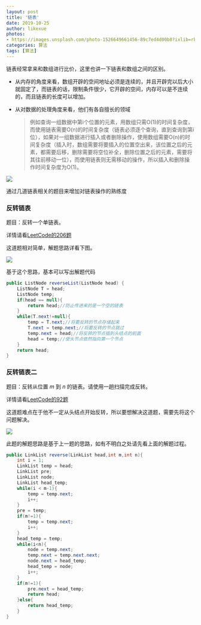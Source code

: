 ```yaml
---
layout: post
title: '链表'
date: 2019-10-25
author: likexue
photos:
- https://images.unsplash.com/photo-1526649661456-89c7ed4d00b8?ixlib=rb-1.2.1&ixid=eyJhcHBfaWQiOjEyMDd9&auto=format&fit=crop&w=500&q=60
categories: 算法
tags: [算法]
---
```




链表经常拿来和数组进行比价，这里也讲一下链表和数组之间的区别。

+ 从内存的角度来看，数组开辟的空间地址必须是连续的，并且开辟完以后大小就固定了，而链表的话，限制条件很少，它开辟的空间，内存可以是不连续的，而且链表的长度可以增加。

+ 从对数据的处理角度来看，他们有各自擅长的领域

  > 例如查询一组数据中第i个位置的元素，用数组只需O(1)的时间复杂度，而使用链表需要O(n)的时间复杂度（链表必须逐个查询，直到查询到第i位），如果对一组数据进行插入或者删除操作，使用数组需要O(n)的时间复杂度（插入时，数组需要将要插入的位置空出来，该位置之后的元素，都需要后移，删除需要将空位补全，删除位置之后的元素，需要将其往前移动一位），而使用链表则无需移动的操作，所以插入和删除操作时间复杂度为O(1)。

![]({{site.baseurl}}/assets/images/linkList/链表.jpg)

通过几道链表相关的题目来增加对链表操作的熟练度

### 反转链表

题目：反转一个单链表。

详情请看[LeetCode的206题](https://leetcode-cn.com/problems/reverse-linked-list/)

这道题相对简单，解题思路详看下图。

![]({{site.baseurl}}/assets/images/linkList/反转链表.jpg)

基于这个思路，基本可以写出解题代码

```java
public ListNode reverseList(ListNode head) {
    ListNode T = head;
    ListNode temp;
    if(head == null){
        return head;//防止传进来的是一个空的链表
    }
    while(T.next!=null){
        temp = T.next;//将要反转的节点存储起来
        T.next = temp.next;//将要反转的节点跳过
        temp.next = head;//将反转的节点插到头结点的前面
        head = temp;//使头节点依然指向第一个节点
    }
    return head;
}
```

### 反转链表二

题目：反转从位置 *m* 到 *n* 的链表。请使用一趟扫描完成反转。

详情请看[LeetCode的92题](https://leetcode-cn.com/problems/reverse-linked-list-ii/)

这道题难点在于他不一定从头结点开始反转，所以要想解决这道题，需要先将这个问题解决。

![]({{site.baseurl}}/assets/images/linkList/反转链表2.jpg)

此题的解题思路是基于上一题的思路，如有不明白之处请先看上面的解题过程。

```java
public LinkList reverse(LinkList head,int m,int n){
    int i = 1;
    LinkList temp = head;
    LinkList pre;
    LinkList node;
    LinkList head_temp;
    while(i < m-1){
        temp = temp.next;
        i++;
    }
    pre = temp;
    if(m!=1){
        temp = temp.next;
        i++;
    }
    head_temp = temp;
    while(i<n){
        node = temp.next;
        temp.next = temp.next.next;
        node.next = head_temp;
        head_temp = node;
        i++;
    }
    if(m!=1){
        pre.next = head_temp;
        return head;
    }else{
        return head_temp;
    }
}
```



